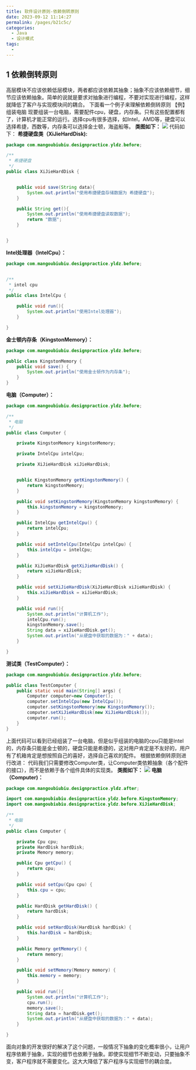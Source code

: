 ```yaml
---
title: 软件设计原则-依赖倒转原则
date: 2023-09-12 11:14:27
permalink: /pages/b21c5c/
categories:
  - Java
  - 设计模式
tags:
  - 
---
```


## 1 依赖倒转原则

高层模块不应该依赖低层模块，两者都应该依赖其抽象；抽象不应该依赖细节，细节应该依赖抽象。简单的说就是要求对抽象进行编程，不要对实现进行编程，这样就降低了客户与实现模块间的耦合。
下面看一个例子来理解依赖倒转原则
【例】组装电脑
现要组装一台电脑，需要配件cpu，硬盘，内存条。只有这些配置都有了，计算机才能正常的运行。选择cpu有很多选择，如Intel，AMD等，硬盘可以选择希捷，西数等，内存条可以选择金士顿，海盗船等。
**类图如下：**
![](https://raw.gitmirror.com/KwFruit/basic-picture-service/note-v1.0.0/img/202309121124850.png)
代码如下：
**希捷硬盘类（XiJieHardDisk):**

```java
package com.mangoubiubiu.designpractice.yldz.before;

/**
 * 希捷硬盘
 */
public class XiJieHardDisk {


    public void save(String data){
        System.out.println("使用希捷硬盘存储数据为 希捷硬盘");
    }

    public String get(){
        System.out.println("使用希捷硬盘读取数据");
        return "数据";
    }


}

```
**Intel处理器（IntelCpu）：**
```java
package com.mangoubiubiu.designpractice.yldz.before;


/**
 * intel cpu
 */
public class IntelCpu {

    public void run(){
        System.out.println("使用Intel处理器");
    }

}

```
**金士顿内存条（KingstonMemory）：**
```java
package com.mangoubiubiu.designpractice.yldz.before;

public class KingstonMemory {
    public void save() {
        System.out.println("使用金士顿作为内存条");
    }
}

```
**电脑（Computer）：**
```java
package com.mangoubiubiu.designpractice.yldz.before;

/**
 * 电脑
 */
public class Computer {

    private KingstonMemory kingstonMemory;

    private IntelCpu intelCpu;

    private XiJieHardDisk xiJieHardDisk;


    public KingstonMemory getKingstonMemory() {
        return kingstonMemory;
    }

    public void setKingstonMemory(KingstonMemory kingstonMemory) {
        this.kingstonMemory = kingstonMemory;
    }

    public IntelCpu getIntelCpu() {
        return intelCpu;
    }

    public void setIntelCpu(IntelCpu intelCpu) {
        this.intelCpu = intelCpu;
    }

    public XiJieHardDisk getXiJieHardDisk() {
        return xiJieHardDisk;
    }

    public void setXiJieHardDisk(XiJieHardDisk xiJieHardDisk) {
        this.xiJieHardDisk = xiJieHardDisk;
    }

    public void run(){
        System.out.println("计算机工作");
        intelCpu.run();
        kingstonMemory.save();
        String data = xiJieHardDisk.get();
        System.out.println("从硬盘中获取的数据为：" + data);
    }

}

```
**测试类（TestComputer）：**
```java
package com.mangoubiubiu.designpractice.yldz.before;

public class TestComputer {
    public static void main(String[] args) {
        Computer computer=new Computer();
        computer.setIntelCpu(new IntelCpu());
        computer.setKingstonMemory(new KingstonMemory());
        computer.setXiJieHardDisk(new XiJieHardDisk());
        computer.run();
    }
}

```
上面代码可以看到已经组装了一台电脑，但是似乎组装的电脑的cpu只能是Intel的，内存条只能是金士顿的，硬盘只能是希捷的，这对用户肯定是不友好的，用户有了机箱肯定是想按照自己的喜好，选择自己喜欢的配件。
根据依赖倒转原则进行改进：
代码我们只需要修改Computer类，让Computer类依赖抽象（各个配件的接口），而不是依赖于各个组件具体的实现类。
**类图如下：**
![](https://raw.gitmirror.com/KwFruit/basic-picture-service/note-v1.0.0/img/202309121124259.png)
**电脑（Computer)：**
```java
package com.mangoubiubiu.designpractice.yldz.after;

import com.mangoubiubiu.designpractice.yldz.before.KingstonMemory;
import com.mangoubiubiu.designpractice.yldz.before.XiJieHardDisk;

/**
 * 电脑
 */
public class Computer {

    private Cpu cpu;
    private HardDisk hardDisk;
    private Memory memory;

    public Cpu getCpu() {
        return cpu;
    }

    public void setCpu(Cpu cpu) {
        this.cpu = cpu;
    }

    public HardDisk getHardDisk() {
        return hardDisk;
    }

    public void setHardDisk(HardDisk hardDisk) {
        this.hardDisk = hardDisk;
    }

    public Memory getMemory() {
        return memory;
    }

    public void setMemory(Memory memory) {
        this.memory = memory;
    }

    public void run(){
        System.out.println("计算机工作");
        cpu.run();
        memory.save();
        String data = hardDisk.get();
        System.out.println("从硬盘中获取的数据为：" + data);
    }

}

```
面向对象的开发很好的解决了这个问题，一般情况下抽象的变化概率很小，让用户程序依赖于抽象，实现的细节也依赖于抽象。即使实现细节不断变动，只要抽象不变，客户程序就不需要变化。这大大降低了客户程序与实现细节的耦合度。

 
